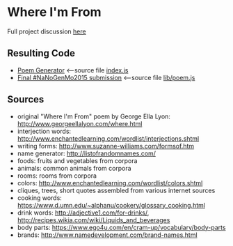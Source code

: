 # Where I'm From

Full project discussion [here](https://github.com/dariusk/NaNoGenMo-2015/issues/49)

## Resulting Code
* [Poem Generator](https://whereimfrom.herokuapp.com/) <--source file [index.js](https://github.com/marythought/where-im-from/blob/master/index.js)
* [Final #NaNoGenMo2015 submission](https://github.com/marythought/where-im-from/blob/master/nngm.md) <--source file [lib/poem.js](https://github.com/marythought/where-im-from/blob/master/lib/poem.js)

## Sources
* original "Where I'm From" poem by George Ella Lyon: http://www.georgeellalyon.com/where.html
* interjection words: http://www.enchantedlearning.com/wordlist/interjections.shtml
* writing forms: http://www.suzanne-williams.com/formsof.htm
* name generator: http://listofrandomnames.com/
* foods: fruits and vegetables from corpora
* animals: common animals from corpora
* rooms: rooms from corpora
* colors: http://www.enchantedlearning.com/wordlist/colors.shtml
* cliques, trees, short quotes assembled from various internet sources
* cooking words: https://www.d.umn.edu/~alphanu/cookery/glossary_cooking.html
* drink words: http://adjective1.com/for-drinks/, http://recipes.wikia.com/wiki/Liquids_and_beverages
* body parts: https://www.ego4u.com/en/cram-up/vocabulary/body-parts
* brands: http://www.namedevelopment.com/brand-names.html



